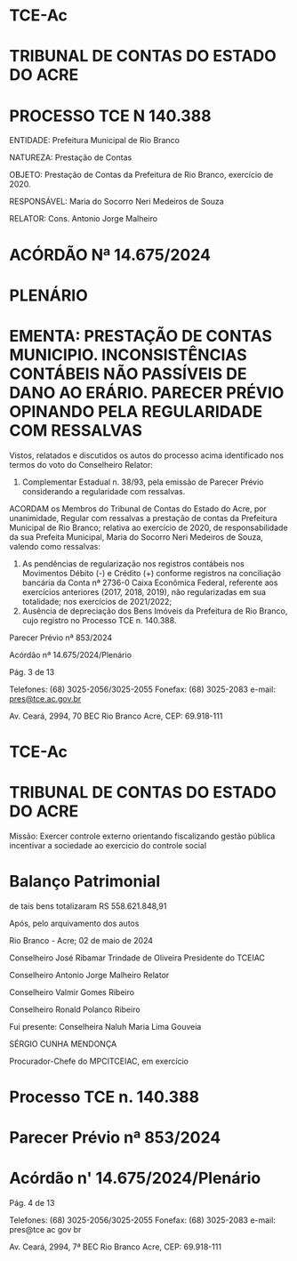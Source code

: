 # TCE-Ac

# TRIBUNAL DE CONTAS DO ESTADO DO ACRE

# PROCESSO TCE N 140.388

ENTIDADE: Prefeitura Municipal de Rio Branco

NATUREZA: Prestação de Contas

OBJETO: Prestação de Contas da Prefeitura de Rio Branco, exercício de 2020.

RESPONSÁVEL: Maria do Socorro Neri Medeiros de Souza

RELATOR: Cons. Antonio Jorge Malheiro

# ACÓRDÃO Nª 14.675/2024

# PLENÁRIO

# EMENTA: PRESTAÇÃO DE CONTAS MUNICIPIO. INCONSISTÊNCIAS CONTÁBEIS NÃO PASSÍVEIS DE DANO AO ERÁRIO. PARECER PRÉVIO OPINANDO PELA REGULARIDADE COM RESSALVAS

Vistos, relatados e discutidos os autos do processo acima identificado nos termos do voto do Conselheiro Relator:

1. Complementar Estadual n. 38/93, pela emissão de Parecer Prévio considerando a regularidade com ressalvas.

ACORDAM os Membros do Tribunal de Contas do Estado do Acre, por unanimidade, Regular com ressalvas a prestação de contas da Prefeitura Municipal de Rio Branco; relativa ao exercício de 2020, de responsabilidade da sua Prefeita Municipal, Maria do Socorro Neri Medeiros de Souza, valendo como ressalvas:

1. As pendências de regularização nos registros contábeis nos Movimentos Débito (-) e Crédito (+) conforme registros na conciliação bancária da Conta nª 2736-0 Caixa Econômica Federal, referente aos exercícios anteriores (2017, 2018, 2019), não regularizadas em sua totalidade; nos exercícios de 2021/2022;
2. Ausência de depreciação dos Bens Imóveis da Prefeitura de Rio Branco, cujo registro no Processo TCE n. 140.388.

Parecer Prévio nª 853/2024

Acórdão nª 14.675/2024/Plenário

Pág. 3 de 13

Telefones: (68) 3025-2056/3025-2055 Fonefax: (68) 3025-2083 e-mail: pres@tce.ac.gov.br

Av. Ceará, 2994, 70 BEC Rio Branco Acre, CEP: 69.918-111

# TCE-Ac

# TRIBUNAL DE CONTAS DO ESTADO DO ACRE

Missão: Exercer controle externo orientando fiscalizando gestão pública incentivar a sociedade ao exercicio do controle social

# Balanço Patrimonial

de tais bens totalizaram RS 558.621.848,91

Após, pelo arquivamento dos autos

Rio Branco - Acre; 02 de maio de 2024

Conselheiro José Ribamar Trindade de Oliveira Presidente do TCEIAC

Conselheiro Antonio Jorge Malheiro Relator

Conselheiro Valmir Gomes Ribeiro

Conselheiro Ronald Polanco Ribeiro

Fui presente: Conselheira Naluh Maria Lima Gouveia

SÉRGIO CUNHA MENDONÇA

Procurador-Chefe do MPCITCEIAC, em exercício

# Processo TCE n. 140.388

# Parecer Prévio nª 853/2024

# Acórdão n' 14.675/2024/Plenário

Pág. 4 de 13

Telefones: (68) 3025-2056/3025-2055 Fonefax: (68) 3025-2083 e-mail: pres@tce ac gov br

Av. Ceará, 2994, 7ª BEC Rio Branco Acre, CEP: 69.918-111


